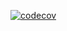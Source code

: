 [![codecov](https://codecov.io/gh/Zelmoron/PrograMentor/graph/badge.svg?token=88L4VLAWY5)](https://codecov.io/gh/Zelmoron/PrograMentor)